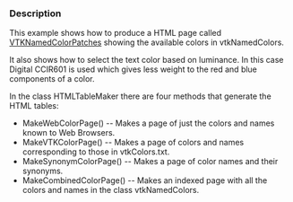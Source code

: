 ### Description
This example shows how to produce a HTML page called [VTKNamedColorPatches](http://htmlpreview.github.com/?https://github.com/lorensen/VTKExamples/blob/master/src/Python/Visualization/VTKNamedColorPatches.html) showing the available
colors in vtkNamedColors.

It also shows how to select the text color based on luminance.
In this case Digital CCIR601 is used which gives less weight to the
red and blue components of a color.

In the class HTMLTableMaker there are four methods that generate the HTML tables:

 * MakeWebColorPage() -- Makes a page of just the colors and names known to Web Browsers.
 * MakeVTKColorPage() -- Makes a page of colors and names corresponding to those in vtkColors.txt.
 * MakeSynonymColorPage() -- Makes a page of color names and their synonyms.
 * MakeCombinedColorPage() -- Makes an indexed page with all the colors and names in the class vtkNamedColors.
